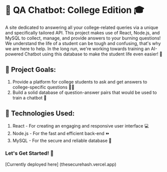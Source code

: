 # :book: QA Chatbot: College Edition :mortar_board:

A site dedicated to answering all your college-related queries via a unique and specifically tailored API. This project makes use of React, Node.js, and MySQL to collect, manage, and provide answers to your burning questions! We understand the life of a student can be tough and confusing, that's why we are here to help. 
In the long run, we're working towards training an AI-powered Chatbot using this database to make the student life even easier! :robot:

## :dart: Project Goals:

1. Provide a platform for college students to ask and get answers to college-specific questions :man_student:
2. Build a solid database of question-answer pairs that would be used to train a chatbot :robot:

## :floppy_disk: Technologies Used:

1. React - For creating an engaging and responsive user interface :computer:
2. Node.js - For the fast and efficient back-end :fast_forward:
3. MySQL - For the secure and reliable database :file_folder:

### Let's Get Started! :rocket:
[Currently deployed here] (thesecurehash.vercel.app)
